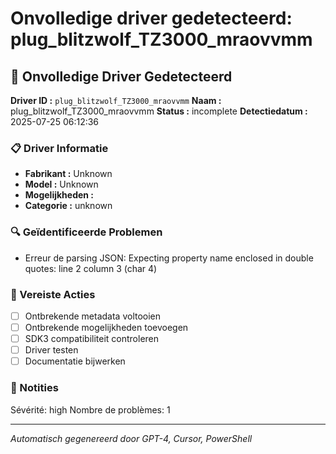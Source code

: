 # Onvolledige driver gedetecteerd: plug_blitzwolf_TZ3000_mraovvmm

## 🚨 Onvolledige Driver Gedetecteerd

**Driver ID :** `plug_blitzwolf_TZ3000_mraovvmm`
**Naam :** plug_blitzwolf_TZ3000_mraovvmm
**Status :** incomplete
**Detectiedatum :** 2025-07-25 06:12:36

### 📋 Driver Informatie
- **Fabrikant :** Unknown
- **Model :** Unknown
- **Mogelijkheden :** 
- **Categorie :** unknown

### 🔍 Geïdentificeerde Problemen
- Erreur de parsing JSON: Expecting property name enclosed in double quotes: line 2 column 3 (char 4)

### 🎯 Vereiste Acties
- [ ] Ontbrekende metadata voltooien
- [ ] Ontbrekende mogelijkheden toevoegen
- [ ] SDK3 compatibiliteit controleren
- [ ] Driver testen
- [ ] Documentatie bijwerken

### 📝 Notities
Sévérité: high
Nombre de problèmes: 1

---
*Automatisch gegenereerd door GPT-4, Cursor, PowerShell*

